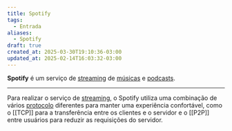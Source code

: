 ```yaml
---
title: Spotify
tags:
  - Entrada
aliases:
  - Spotify
draft: true
created_at: 2025-03-30T19:10:36-03:00
updated_at: 2025-02-14T16:03:32-03:00
---
```


**Spotify** é um serviço de [streaming](../../31/atomo/streaming.md) de [músicas](content/notas/2025/03/30/atomo/musica.md) e [podcasts](content/notas/2025/03/31/atomo/podcasts.md).

---

Para realizar o serviço de [streaming](../../31/atomo/streaming.md), o Spotify utiliza uma combinação de vários [protocolo](content/notas/2024/07/26/atomo/Protocolo.md) diferentes para manter uma experiência confortável, como o [[TCP]] para a transferência entre os clientes e o servidor e o [[P2P]] entre usuários para reduzir as requisições do servidor.